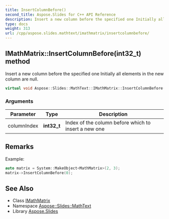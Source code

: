 ```yaml
---
title: InsertColumnBefore()
second_title: Aspose.Slides for C++ API Reference
description: Insert a new column before the specified one Initially all elements in the new column are null.
type: docs
weight: 313
url: /cpp/aspose.slides.mathtext/imathmatrix/insertcolumnbefore/
---
```

## IMathMatrix::InsertColumnBefore(int32_t) method


Insert a new column before the specified one Initially all elements in the new column are null.

```cpp
virtual void Aspose::Slides::MathText::IMathMatrix::InsertColumnBefore(int32_t columnIndex)=0
```


### Arguments

| Parameter | Type | Description |
| --- | --- | --- |
| columnIndex | **int32_t** | Index of the column before which to insert a new one |
## Remarks



Example: 
```cpp
auto matrix = System::MakeObject<MathMatrix>(2, 3);
matrix->InsertColumnBefore(0);
```

## See Also

* Class [IMathMatrix](./)
* Namespace [Aspose::Slides::MathText](../)
* Library [Aspose.Slides](../../)